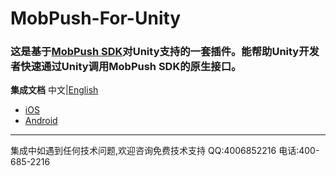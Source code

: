 # MobPush-For-Unity
### 这是基于[MobPush SDK](http://mobpush.mob.com/)对Unity支持的一套插件。能帮助Unity开发者快速通过Unity调用MobPush SDK的原生接口。

**集成文档** 中文|[English](https://github.com/orangetell/MobPush-For-Unity/master/README_EN.md)

- [iOS](http://wiki.mob.com/mobpush-ios-for-unity3d/)
- [Android](http://wiki.mob.com/mobpush-android-for-unity/)

- - - - - -
集成中如遇到任何技术问题,欢迎咨询免费技术支持 QQ:4006852216 电话:400-685-2216




